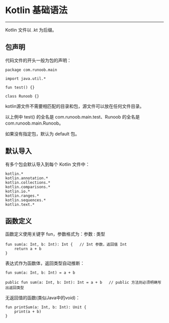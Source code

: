 # Kotlin 基础语法
---
Kotlin 文件以 .kt 为后缀。

## 包声明

代码文件的开头一般为包的声明：

	package com.runoob.main
	
	import java.util.*
	
	fun test() {}

	class Runoob {}

kotlin源文件不需要相匹配的目录和包，源文件可以放在任何文件目录。

以上例中 test() 的全名是 com.runoob.main.test、Runoob 的全名是 com.runoob.main.Runoob。

如果没有指定包，默认为 default 包。

## 默认导入

有多个包会默认导入到每个 Kotlin 文件中：

	kotlin.*
	kotlin.annotation.*
	kotlin.collections.*
	kotlin.comparisons.*
	kotlin.io.*
	kotlin.ranges.*
	kotlin.sequences.*
	kotlin.text.*


##	函数定义

函数定义使用关键字 fun，参数格式为：参数 : 类型

	fun sum(a: Int, b: Int): Int {   // Int 参数，返回值 Int
	    return a + b
	}

表达式作为函数体，返回类型自动推断：

	fun sum(a: Int, b: Int) = a + b
	
	public fun sum(a: Int, b: Int): Int = a + b   // public 方法则必须明确写出返回类型

无返回值的函数(类似Java中的void)：

	fun printSum(a: Int, b: Int): Unit { 
	    print(a + b)
	}



